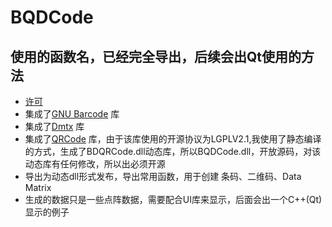# BQDCode
## 使用的函数名，已经完全导出，后续会出Qt使用的方法
* [许可](https://www.apache.org/licenses/LICENSE-2.0.txt)
* 集成了[GNU Barcode](https://ftp.gnu.org/gnu/barcode/) 库
* 集成了[Dmtx](https://github.com/dmtx/libdmtx) 库
* 集成了[QRCode](https://github.com/fukuchi/libqrencode) 库，由于该库使用的开源协议为LGPLV2.1,我使用了静态编译的方式，生成了BDQRCode.dll动态库，所以BQDCode.dll，开放源码，对该动态库有任何修改，所以出必须开源
* 导出为动态dll形式发布，导出常用函数，用于创建 条码、二维码、Data Matrix
* 生成的数据只是一些点阵数据，需要配合UI库来显示，后面会出一个C++(Qt)显示的例子
